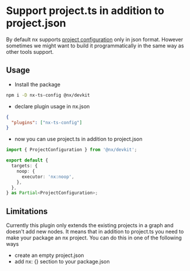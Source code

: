 # Support project.ts in addition to project.json

By default nx supports [project configuration](https://nx.dev/reference/project-configuration) only in json format. However sometimes we might want to build it programmatically in the same way as other tools support.

## Usage

- Install the package

```sh
npm i -D nx-ts-config @nx/devkit
```

- declare plugin usage in nx.json

```json
{
  "plugins": ["nx-ts-config"]
}
```

- now you can use project.ts in addition to project.json

```ts
import { ProjectConfiguration } from '@nx/devkit';

export default {
  targets: {
    noop: {
      executor: 'nx:noop',
    },
  },
} as Partial<ProjectConfiguration>;

```

## Limitations

Currently this plugin only extends the existing projects in a graph and doesn't add new nodes. It means that in addition to project.ts you need to make your package an nx project.
You can do this in one of the following ways
- create an empty project.json
- add nx: {} section to your package.json

